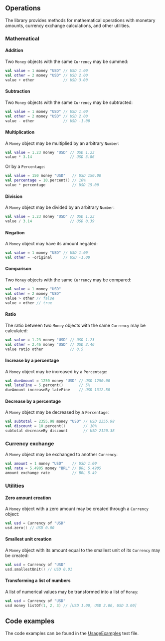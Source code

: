 ## Operations

The library provides methods for mathematical operations with monetary amounts, currency exchange calculations, and
other utilities.

### Mathematical

#### Addition

Two `Money` objects with the same `Currency` may be summed:

```kotlin
val value = 1 money "USD" // USD 1.00
val other = 2 money "USD" // USD 2.00
value + other             // USD 3.00
```

#### Subtraction

Two `Money` objects with the same `Currency` may be subtracted:

```kotlin
val value = 1 money "USD" // USD 1.00
val other = 2 money "USD" // USD 2.00
value - other             // USD -1.00
```

#### Multiplication

A `Money` object may be multiplied by an arbitrary `Number`:

```kotlin
val value = 1.23 money "USD" // USD 1.23
value * 3.14                 // USD 3.86
```

Or by a `Percentage`:

```kotlin
val value = 150 money "USD"   // USD 150.00
val percentage = 10.percent() // 10%
value * percentage            // USD 15.00
```

#### Division

A `Money` object may be divided by an arbitrary `Number`:

```kotlin
val value = 1.23 money "USD" // USD 1.23
value / 3.14                 // USD 0.39
```

#### Negation

A `Money` object may have its amount negated:

```kotlin
val value = 1 money "USD" // USD 1.00
val other = -original     // USD -1.00
```

#### Comparison

Two `Money` objects with the same `Currency` may be compared:

```kotlin
val value = 1 money "USD"
val other = 2 money "USD"
value > other // false
value < other // true
```

#### Ratio

The ratio between two `Money` objects with the same `Currency` may be calculated:

```kotlin
val value = 1.23 money "USD" // USD 1.23
val other = 2.46 money "USD" // USD 2.46
value ratio other            // 0.5
```

#### Increase by a percentage

A `Money` object may be increased by a `Percentage`:

```kotlin
val dueAmount = 1250 money "USD" // USD 1250.00
val lateFine = 5.percent()       // 5%
dueAmount increaseBy lateFine    // USD 1312.50
```

#### Decrease by a percentage

A `Money` object may be decreased by a `Percentage`:

```kotlin
val subtotal = 2355.98 money "USD" // USD 2355.98
val discount = 10.percent()        // 10%
subtotal decreaseBy discount       // USD 2120.38
```

### Currency exchange

A `Money` object may be exchanged to another `Currency`:

```kotlin
val amount = 1 money "USD"    // USD 1.00
val rate = 5.4905 money "BRL" // BRL 5.4905
amount exchange rate          // BRL 5.49
```

### Utilities

#### Zero amount creation

A `Money` object with a zero amount may be created through a `Currency` object:

```kotlin
val usd = Currency of "USD"
usd.zero() // USD 0.00
```

#### Smallest unit creation

A `Money` object with its amount equal to the smallest unit of its `Currency` may be created:

```kotlin
val usd = Currency of "USD"
usd.smallestUnit() // USD 0.01
```

#### Transforming a list of numbers

A list of numerical values may be transformed into a list of `Money`:

```kotlin
val usd = Currency of "USD"
usd money listOf(1, 2, 3) // [USD 1.00, USD 2.00, USD 3.00]
```

## Code examples

The code examples can be found in the
[UsageExamples](../../money/src/test/kotlin/com/eriksencosta/money/UsageExamples.kt) test file.
